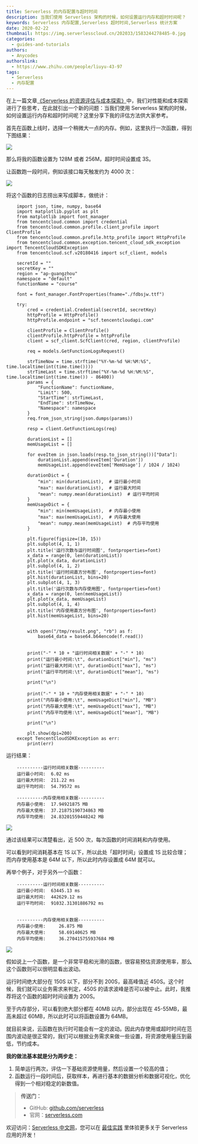 ```yaml
---
title: Serverless 的内存配置与超时时间
description: 当我们使用 Serverless 架构的时候，如何设置运行内存和超时时间呢？
keywords: Serverless 内存配置,Serverless 超时时间,Serverless 统计方案
date: 2020-02-22
thumbnail: https://img.serverlesscloud.cn/202033/1583244278485-0.jpg
categories:
  - guides-and-tutorials
authors:
  - Anycodes
authorslink:
  - https://www.zhihu.com/people/liuyu-43-97
tags:
  - Serverless
  - 内存配置
---
```


在上一篇文章[《Serverless 的资源评估与成本探索》](https://serverlesscloud.cn/blog/2019-12-10-resource-cost/)中，我们对性能和成本探索进行了些思考，在此就引出一个新的问题：当我们使用 Serverless 架构的时候，如何设置运行内存和超时时间呢？这里分享下我的评估方法供大家参考。

首先在函数上线时，选择一个稍微大一点的内存。例如，这里执行一次函数，得到下图结果：

![](https://img.serverlesscloud.cn/202033/1583244075920-1.png)

那么将我的函数设置为 128M 或者 256M，超时时间设置成 3S。

让函数跑一段时间，例如该接口每天触发约为 4000 次：

![](https://img.serverlesscloud.cn/202033/1583244075839-1.png)

将这个函数的日志捞出来写成脚本，做统计：

```
    import json, time, numpy, base64
    import matplotlib.pyplot as plt
    from matplotlib import font_manager
    from tencentcloud.common import credential
    from tencentcloud.common.profile.client_profile import ClientProfile
    from tencentcloud.common.profile.http_profile import HttpProfile
    from tencentcloud.common.exception.tencent_cloud_sdk_exception import TencentCloudSDKException
    from tencentcloud.scf.v20180416 import scf_client, models
    
    secretId = ""
    secretKey = ""
    region = "ap-guangzhou"
    namespace = "default"
    functionName = "course"
    
    font = font_manager.FontProperties(fname="./fdbsjw.ttf")
    
    try:
        cred = credential.Credential(secretId, secretKey)
        httpProfile = HttpProfile()
        httpProfile.endpoint = "scf.tencentcloudapi.com"
    
        clientProfile = ClientProfile()
        clientProfile.httpProfile = httpProfile
        client = scf_client.ScfClient(cred, region, clientProfile)
    
        req = models.GetFunctionLogsRequest()
    
        strTimeNow = time.strftime("%Y-%m-%d %H:%M:%S", time.localtime(int(time.time())))
        strTimeLast = time.strftime("%Y-%m-%d %H:%M:%S", time.localtime(int(time.time()) - 86400))
        params = {
            "FunctionName": functionName,
            "Limit": 500,
            "StartTime": strTimeLast,
            "EndTime": strTimeNow,
            "Namespace": namespace
        }
        req.from_json_string(json.dumps(params))
    
        resp = client.GetFunctionLogs(req)
    
        durationList = []
        memUsageList = []
    
        for eveItem in json.loads(resp.to_json_string())["Data"]:
            durationList.append(eveItem['Duration'])
            memUsageList.append(eveItem['MemUsage'] / 1024 / 1024)
    
        durationDict = {
            "min": min(durationList),  # 运行最小时间
            "max": max(durationList),  # 运行最大时间
            "mean": numpy.mean(durationList)  # 运行平均时间
        }
        memUsageDict = {
            "min": min(memUsageList),  # 内存最小使用
            "max": max(memUsageList),  # 内存最大使用
            "mean": numpy.mean(memUsageList)  # 内存平均使用
        }
    
        plt.figure(figsize=(10, 15))
        plt.subplot(4, 1, 1)
        plt.title('运行次数与运行时间图', fontproperties=font)
        x_data = range(0, len(durationList))
        plt.plot(x_data, durationList)
        plt.subplot(4, 1, 2)
        plt.title('运行时间直方分布图', fontproperties=font)
        plt.hist(durationList, bins=20)
        plt.subplot(4, 1, 3)
        plt.title('运行次数与内存使用图', fontproperties=font)
        x_data = range(0, len(memUsageList))
        plt.plot(x_data, memUsageList)
        plt.subplot(4, 1, 4)
        plt.title('内存使用直方分布图', fontproperties=font)
        plt.hist(memUsageList, bins=20)


​        with open("/tmp/result.png", "rb") as f:
​            base64_data = base64.b64encode(f.read())
​    

        print("-" * 10 + "运行时间相关数据" + "-" * 10)
        print("运行最小时间:\t", durationDict["min"], "ms")
        print("运行最大时间:\t", durationDict["max"], "ms")
        print("运行平均时间:\t", durationDict["mean"], "ms")
    
        print("\n")
    
        print("-" * 10 + "内存使用相关数据" + "-" * 10)
        print("内存最小使用:\t", memUsageDict["min"], "MB")
        print("内存最大使用:\t", memUsageDict["max"], "MB")
        print("内存平均使用:\t", memUsageDict["mean"], "MB")
    
        print("\n")
    
        plt.show(dpi=200)
​    except TencentCloudSDKException as err:
​        print(err)
```

运行结果：

```
    ----------运行时间相关数据----------
    运行最小时间:	 6.02 ms
    运行最大时间:	 211.22 ms
    运行平均时间:	 54.79572 ms
​    
    ----------内存使用相关数据----------
    内存最小使用:	 17.94921875 MB
    内存最大使用:	 37.21875190734863 MB
    内存平均使用:	 24.83201559448242 MB
```

![](https://img.serverlesscloud.cn/202033/1583244075858-1.png)

通过该结果可以清楚看出，近 500 次，每次函数的时间消耗和内存使用。

可以看到时间消耗基本在 1S 以下，所以此处「超时时间」设置成 1S 比较合理；而内存使用基本是 64M 以下，所以此时内存设置成 64M 就可以。

再举个例子，对于另外一个函数：

```
    ----------运行时间相关数据----------
    运行最小时间:	 63445.13 ms
    运行最大时间:	 442629.12 ms
    运行平均时间:	 91032.31301886792 ms

​    
​    ----------内存使用相关数据----------
​    内存最小使用:	 26.875 MB
​    内存最大使用:	 58.69140625 MB
​    内存平均使用:	 36.270415755937684 MB
```

![](https://img.serverlesscloud.cn/202033/1583244076054-1.png)

假如说上一个函数，是一个非常平稳和光滑的函数，很容易预估资源使用率，那么这个函数则可以很明显看出波动。

运行时间绝大部分在 150S 以下，部分不到 200S，最高峰值近 450S。这个时候，我们就可以业务需求来判定，450S 的请求波峰是否可以被中止。此时，我推荐将这个函数的超时时间设置为 200S。

至于内存部分，可以看到绝大部分都在 40MB 以内，部分出现在 45-55MB，最高未超过 60MB，所以此时可以将函数设置为 64MB。

就目前来说，云函数在执行时可能会有一定的波动。因此内存使用或超时时间在范围内波动是很正常的，我们可以根据业务需求来做一些设置，将资源使用量压到最低，节约成本。

**我的做法基本就是分为两步走：**

1. 简单运行两次，评估一下基础资源使用量，然后设置一个较高的值；
2. 函数运行一段时间后，获取样本，再进行基本的数据分析和数据可视化，优化得到一个相对稳定的新数值。

> **传送门：**
> - GitHub: [github.com/serverless](https://github.com/serverless/serverless/blob/master/README_CN.md) 
> - 官网：[serverless.com](https://serverless.com/)

欢迎访问：[Serverless 中文网](https://serverlesscloud.cn/)，您可以在 [最佳实践](https://serverlesscloud.cn/best-practice) 里体验更多关于 Serverless 应用的开发！
